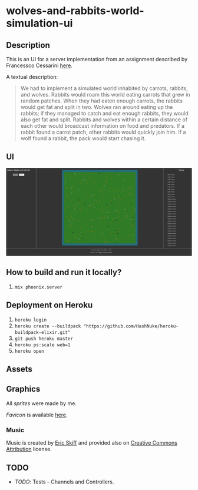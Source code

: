 # wolves-and-rabbits-world-simulation-ui

## Description

This is an UI for a server implementation from an assignment described by Francessco Cessarini [here](http://www.youtube.com/watch?v=d5G3P2iosmA).

A textual description:

> We had to implement a simulated world inhabited by carrots, rabbits, and wolves. Rabbits would roam this world eating carrots that grew in random patches. When they had eaten enough carrots, the rabbits would get fat and split in two. Wolves ran around eating up the rabbits; if they managed to catch and eat enough rabbits, they would also get fat and split. Rabbits and wolves within a certain distance of each other would broadcast information on food and predators. If a rabbit found a carrot patch, other rabbits would quickly join him. If a wolf found a rabbit, the pack would start chasing it.

## UI

![Simulation in action](/docs/Screenshot.png)

## How to build and run it locally?

1. `mix phoenix.server`

## Deployment on Heroku

1. `heroku login`
2. `heroku create --buildpack "https://github.com/HashNuke/heroku-buildpack-elixir.git"`
3. `git push heroku master`
4. `heroku ps:scale web=1`
5. `heroku open`

## Assets

## Graphics

All *sprites* were made by me.

*Favicon* is available [here](http://www.favicon.cc/?action=icon&file_id=719881).

### Music

Music is created by [Eric Skiff](http://ericskiff.com/music/) and provided also on [Creative Commons Attribution](http://creativecommons.org/licenses/by/3.0/) license.

## TODO

- *TODO*: Tests - Channels and Controllers.
